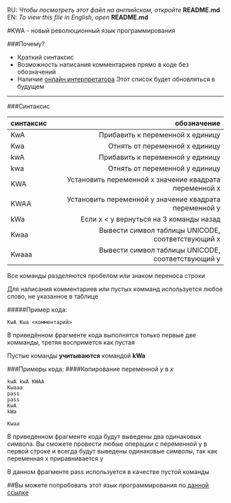 
RU: _Чтобы посмотреть этот файл на английском, откройте_ __README.md__ <tr>
EN: _To view this file in English, open_ __README.md__

#KWA - новый революционный язык программирования

###Почему?

* Краткий синтаксис
* Возможность написания комментариев прямо в коде без обозначений
* Наличие [онлайн интерпретатора](https://kwa-online.herokuapp.com) <tr>
Этот список будет обновляться в будущем 

___


###Синтаксис

синтаксис | обозначение
:---------|-----------:
KwA       |Прибавить к переменной x единицу
Kwa       |Отнять от переменной x единицу
kwA       |Прибавить к переменной y единицу
kwa       |Отнять от переменной y единицу
KWA       |Установить переменной x значение квадрата переменной x
KWAA      |Установить переменной y значение квадрата переменной y
kWa       |Если x < y вернуться на 3 команды назад
Kwaa      |Вывести символ таблицы UNICODE, соответствующий x
Kwaaa     |Вывести символ таблицы UNICODE, соответствующий y

Все команды разделяются пробелом или знаком переноса строки 

Для написания комментариев или пустых комманд используется любое слово, не указанное в таблице

#####Пример кода:
```angular2
KwA Kwa <комментарий>
```
В приведённом фрагменте кода выполнятся только первые две комманды, третяя воспримется как пустая

Пустые команды __учитываются__ командой __kWa__

###Примеры кода:
####Копирование переменной _y_ в _x_
```angular2
kwA kwA KWAA 
Kwaaa
pass
pass
KwA
kWa

Kwaa 
```
В приведенном фрагменте кода будут выведены два одинаковых символа. Вы сможете провести любые операции с переменной y в первой строке и всегда будут выведены одинаковые символы, так как переменная x приравнивается y

В данном фрагменте pass используется в качестве пустой команды

##Вы можете попробовать этот язык программирования по [данной ссылке](https://kwa-online.herokuapp.com)




